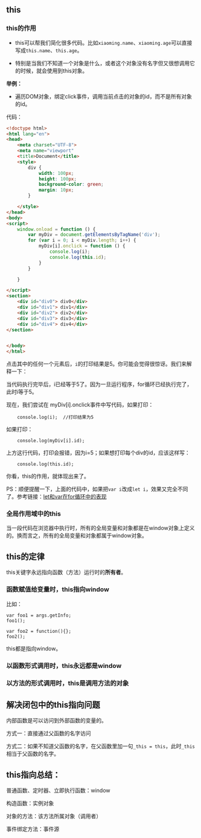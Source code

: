 
## this

### this的作用

- this可以帮我们简化很多代码。比如`xiaoming.name`、`xiaoming.age`可以直接写成`this.name`、`this.age`。

- 特别是当我们不知道一个对象是什么，或者这个对象没有名字但又很想调用它的时候，就会使用到this对象。

**举例：**

- 遍历DOM对象，绑定click事件，调用当前点击的对象的id，而不是所有对象的id。

代码：

```html
<!doctype html>
<html lang="en">
<head>
    <meta charset="UTF-8">
    <meta name="viewport"
    <title>Document</title>
    <style>
        div {
            width: 100px;
            height: 100px;
            background-color: green;
            margin: 10px;
        }

    </style>
</head>
<body>
<script>
    window.onload = function () {
        var myDiv = document.getElementsByTagName('div');
        for (var i = 0; i < myDiv.length; i++) {
            myDiv[i].onclick = function () {
                console.log(i);
                console.log(this.id);
            }
        }

    }

</script>
<section>
    <div id="div0"> div0</div>
    <div id="div1"> div1</div>
    <div id="div2"> div2</div>
    <div id="div3"> div3</div>
    <div id="div4"> div4</div>
</section>


</body>
</html>

```


点击其中的任何一个元素后，`i`的打印结果是5。你可能会觉得很惊讶。我们来解释一下：

当代码执行完毕后，i已经等于5了。因为一旦运行程序，for循环已经执行完了，此时i等于5。

现在，我们尝试在 myDiv[i].onclick事件中写代码，如果打印：

```
	console.log(i);  //打印结果为5
```


如果打印：

```
	console.log(myDiv[i].id);
```

上方这行代码，打印会报错，因为i=5；如果想打印每个div的id，应该这样写：

```
	console.log(this.id);
```

你看，this的作用，就体现出来了。

PS：顺便提醒一下，上面的代码中，如果把`var i`改成`let i`，效果又完全不同了。参考链接：[let和var在for循环中的表现](http://blog.csdn.net/stopllL/article/details/64130664)

### 全局作用域中的this

当一段代码在浏览器中执行时，所有的全局变量和对象都是在window对象上定义的。换而言之，所有的全局变量和对象都属于window对象。


## this的定律

this关键字永远指向函数（方法）运行时的**所有者**。

### 函数赋值给变量时，this指向window


比如：

```
var foo1 = args.getInfo;
foo1();

var foo2 = function(){};
foo2();
```


this都是指向window。

### 以函数形式调用时，this永远都是window


### 以方法的形式调用时，this是调用方法的对象


## 解决闭包中的this指向问题


内部函数是可以访问到外部函数的变量的。

方式一：直接通过父函数的名字访问

方式二：如果不知道父函数的名字，在父函数里加一句`_this = this`，此时`_this`相当于父函数的名字。

## this指向总结：

普通函数、定时器、立即执行函数：window

构造函数：实例对象

对象的方法：该方法所属对象（调用者）

事件绑定方法：事件源


